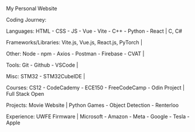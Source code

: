 My Personal Website 

Coding Journey:

Languages: HTML - CSS - JS - Vue - Vite - C++ - Python - React | C, C# 

Frameworks/Libraries: Vite.js, Vue.js, React.js, PyTorch | 

Other: Node - npm - Axios - Postman - Firebase - CVAT |

Tools: Git - Github - VSCode |

Misc: STM32 - STM32CubeIDE | 


Courses: CS12 - CodeCademy - ECE150 - FreeCodeCamp - Odin Project | Full Stack Open

Projects: Movie Website | Python Games - Object Detection - Renterloo 

Experience: UWFE Firmware | Microsoft - Amazon - Meta - Google - Tesla - Apple